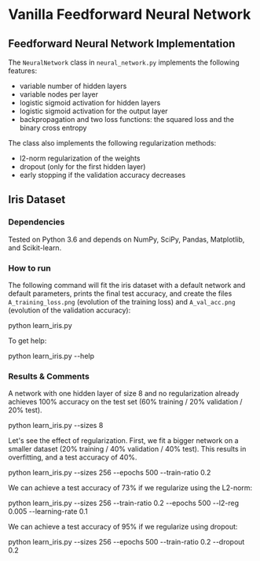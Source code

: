 # Vanilla Feedforward Neural Network

## Feedforward Neural Network Implementation

The `NeuralNetwork` class in `neural_network.py` implements the following features:
- variable number of hidden layers
- variable nodes per layer
- logistic sigmoid activation for hidden layers
- logistic sigmoid activation for the output layer
- backpropagation and two loss functions: the squared loss and the binary cross entropy

The class also implements the following regularization methods:
- l2-norm regularization of the weights
- dropout (only for the first hidden layer)
- early stopping if the validation accuracy decreases

## Iris Dataset

### Dependencies

Tested on Python 3.6 and depends on NumPy, SciPy, Pandas, Matplotlib, and Scikit-learn.

### How to run

The following command will fit the iris dataset with a default network and default parameters,
prints the final test accuracy, and create the files `A_training_loss.png` (evolution of the
training loss) and `A_val_acc.png` (evolution of the validation accuracy):

python learn_iris.py

To get help:

python learn_iris.py --help

### Results & Comments

A network with one hidden layer of size 8 and no regularization already
achieves 100% accuracy on the test set (60% training / 20% validation / 20% test).

python learn_iris.py --sizes 8

Let's see the effect of regularization. First, we fit a bigger network on a smaller dataset
(20% training / 40% validation / 40% test). This results in overfitting, and a test accuracy of 40%.

python learn_iris.py --sizes 256 --epochs 500 --train-ratio 0.2

We can achieve a test accuracy of 73% if we regularize using the L2-norm:

python learn_iris.py --sizes 256 --train-ratio 0.2 --epochs 500 --l2-reg 0.005 --learning-rate 0.1

We can achieve a test accuracy of 95% if we regularize using dropout:

python learn_iris.py --sizes 256 --epochs 500 --train-ratio 0.2 --dropout 0.2
